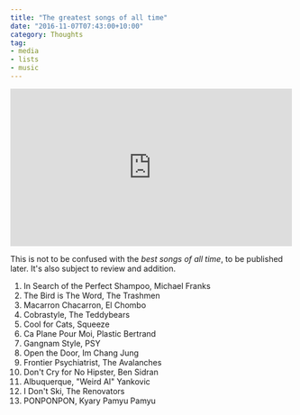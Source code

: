 ```yaml
---
title: "The greatest songs of all time"
date: "2016-11-07T07:43:00+10:00"
category: Thoughts
tag:
- media
- lists
- music
---
```

<p></p>

<iframe src="https://www.youtube.com/embed/eS3AZ12xf6s" style="border:0px; width:500px; height:280px"></iframe>

This is not to be confused with the *best songs of all time*, to be published later. It's also subject to review and addition.

1. In Search of the Perfect Shampoo, Michael Franks
2. The Bird is The Word, The Trashmen
3. Macarron Chacarron, El Chombo
4. Cobrastyle, The Teddybears
5. Cool for Cats, Squeeze
6. Ca Plane Pour Moi, Plastic Bertrand
7. Gangnam Style, PSY
8. Open the Door, Im Chang Jung
9. Frontier Psychiatrist, The Avalanches
10. Don't Cry for No Hipster, Ben Sidran
11. Albuquerque, "Weird Al" Yankovic
12. I Don't Ski, The Renovators
13. PONPONPON, Kyary Pamyu Pamyu

